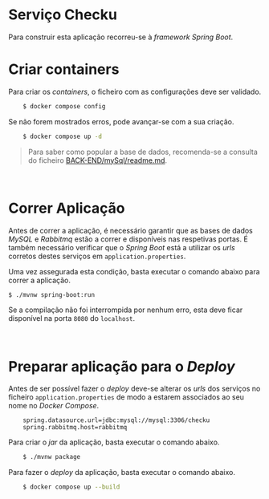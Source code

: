 # **Serviço Checku**

Para construir esta aplicação recorreu-se à *framework* _Spring Boot_.
</br>

# **Criar containers**
Para criar os *containers*, o ficheiro com as configurações deve ser validado.

```bash
    $ docker compose config
```

Se não forem mostrados erros, pode avançar-se com a sua criação.

```bash
    $ docker compose up -d
```

> Para saber como popular a base de dados, recomenda-se a consulta do ficheiro [BACK-END/mySql/readme.md](mySql/readme.md).

</br>


# **Correr Aplicação**

Antes de correr a aplicação, é necessário garantir que as bases de dados _MySQL_ e _Rabbitmq_ estão a correr e disponíveis nas respetivas portas. É também necessário verificar que o _Spring Boot_ está a utilizar os _urls_ corretos destes serviços em `application.properties`.

Uma vez assegurada esta condição, basta executar o comando abaixo para correr a aplicação.

```bash
$ ./mvnw spring-boot:run
```

Se a compilação não foi interrompida por nenhum erro, esta deve ficar disponível na porta `8080` do `localhost`.

</br>

# Preparar aplicação para o _Deploy_


Antes de ser possível fazer o _deploy_ deve-se alterar os _urls_ dos serviços no ficheiro `application.properties` de modo a estarem associados ao seu nome no _Docker Compose_.

```properties
    spring.datasource.url=jdbc:mysql://mysql:3306/checku
    spring.rabbitmq.host=rabbitmq
```

Para criar o _jar_ da aplicação, basta executar o comando abaixo.

```bash
    $ ./mvnw package
```

Para fazer o _deploy_ da aplicação, basta executar o comando abaixo.

```bash
    $ docker compose up --build
```
</br>




